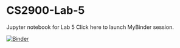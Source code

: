 # CS2900-Lab-5
Jupyter notebook for Lab 5
Click here to launch MyBinder session.

[![Binder](https://mybinder.org/badge_logo.svg)](https://mybinder.org/v2/gh/hughshanahan/CS2900-Lab-5/master)
